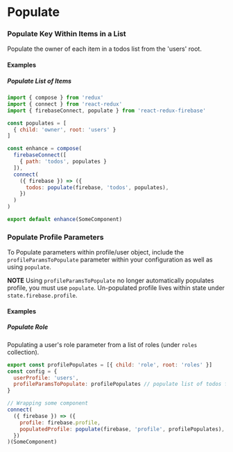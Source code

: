 # Populate

### Populate Key Within Items in a List

Populate the owner of each item in a todos list from the 'users' root.

#### Examples

##### Populate List of Items

```javascript
import { compose } from 'redux'
import { connect } from 'react-redux'
import { firebaseConnect, populate } from 'react-redux-firebase'

const populates = [
  { child: 'owner', root: 'users' }
]

const enhance = compose(
  firebaseConnect([
    { path: 'todos', populates }
  ]),
  connect(
    ({ firebase }) => ({
      todos: populate(firebase, 'todos', populates),
    })
  )  
)

export default enhance(SomeComponent)
```

### Populate Profile Parameters

To Populate parameters within profile/user object, include the `profileParamsToPopulate` parameter within your configuration as well as using `populate`.

**NOTE** Using `profileParamsToPopulate` no longer automatically populates profile, you must use `populate`. Un-populated profile lives within state under `state.firebase.profile`.

#### Examples

##### Populate Role

Populating a user's role parameter from a list of roles (under `roles` collection).

```javascript
export const profilePopulates = [{ child: 'role', root: 'roles' }]
const config = {
  userProfile: 'users',
  profileParamsToPopulate: profilePopulates // populate list of todos from todos ref
}

// Wrapping some component
connect(
  ({ firebase }) => ({
    profile: firebase.profile,
    populatedProfile: populate(firebase, 'profile', profilePopulates),
  })
)(SomeComponent)
```
